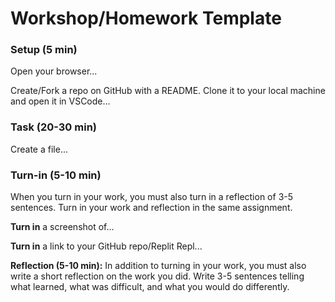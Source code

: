 # Workshop/Homework Template

### Setup (5 min)

Open your browser...

Create/Fork a repo on GitHub with a README. Clone it to your local machine and open it in VSCode...


### Task (20-30 min)

Create a file...

### Turn-in (5-10 min)

When you turn in your work, you must also turn in a reflection of 3-5 sentences. Turn in your work and reflection in the same assignment.

**Turn in** a screenshot of...

**Turn in** a link to your GitHub repo/Replit Repl...

**Reflection (5-10 min):** In addition to turning in your work, you must also write a short reflection on the work you did. Write 3-5 sentences telling what learned, what was difficult, and what you would do differently.

